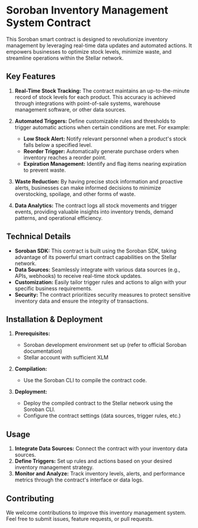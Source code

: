 # Soroban Inventory Management System Contract

This Soroban smart contract is designed to revolutionize inventory management by leveraging real-time data updates and automated actions. It empowers businesses to optimize stock levels, minimize waste, and streamline operations within the Stellar network.

## Key Features

1. **Real-Time Stock Tracking:** The contract maintains an up-to-the-minute record of stock levels for each product. This accuracy is achieved through integrations with point-of-sale systems, warehouse management software, or other data sources.

2. **Automated Triggers:** Define customizable rules and thresholds to trigger automatic actions when certain conditions are met. For example:
    * **Low Stock Alert:** Notify relevant personnel when a product's stock falls below a specified level.
    * **Reorder Trigger:** Automatically generate purchase orders when inventory reaches a reorder point.
    * **Expiration Management:**  Identify and flag items nearing expiration to prevent waste.

3. **Waste Reduction:** By having precise stock information and proactive alerts, businesses can make informed decisions to minimize overstocking, spoilage, and other forms of waste.

4. **Data Analytics:** The contract logs all stock movements and trigger events, providing valuable insights into inventory trends, demand patterns, and operational efficiency.

## Technical Details

* **Soroban SDK:** This contract is built using the Soroban SDK, taking advantage of its powerful smart contract capabilities on the Stellar network.
* **Data Sources:** Seamlessly integrate with various data sources (e.g., APIs, webhooks) to receive real-time stock updates.
* **Customization:** Easily tailor trigger rules and actions to align with your specific business requirements.
* **Security:** The contract prioritizes security measures to protect sensitive inventory data and ensure the integrity of transactions.

## Installation & Deployment

1. **Prerequisites:**
   * Soroban development environment set up (refer to official Soroban documentation)
   * Stellar account with sufficient XLM

2. **Compilation:**
   * Use the Soroban CLI to compile the contract code.

3. **Deployment:**
   * Deploy the compiled contract to the Stellar network using the Soroban CLI.
   * Configure the contract settings (data sources, trigger rules, etc.)

## Usage

1. **Integrate Data Sources:** Connect the contract with your inventory data sources.
2. **Define Triggers:** Set up rules and actions based on your desired inventory management strategy.
3. **Monitor and Analyze:** Track inventory levels, alerts, and performance metrics through the contract's interface or data logs.

## Contributing

We welcome contributions to improve this inventory management system. Feel free to submit issues, feature requests, or pull requests.

